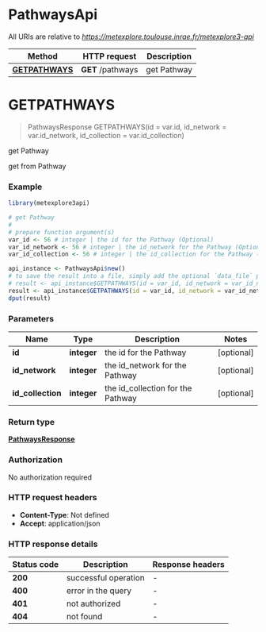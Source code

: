 # PathwaysApi

All URIs are relative to *https://metexplore.toulouse.inrae.fr/metexplore3-api*

Method | HTTP request | Description
------------- | ------------- | -------------
[**GETPATHWAYS**](PathwaysApi.md#GETPATHWAYS) | **GET** /pathways | get Pathway


# **GETPATHWAYS**
> PathwaysResponse GETPATHWAYS(id = var.id, id_network = var.id_network, id_collection = var.id_collection)

get Pathway

get from Pathway

### Example
```R
library(metexplore3api)

# get Pathway
#
# prepare function argument(s)
var_id <- 56 # integer | the id for the Pathway (Optional)
var_id_network <- 56 # integer | the id_network for the Pathway (Optional)
var_id_collection <- 56 # integer | the id_collection for the Pathway (Optional)

api_instance <- PathwaysApi$new()
# to save the result into a file, simply add the optional `data_file` parameter, e.g.
# result <- api_instance$GETPATHWAYS(id = var_id, id_network = var_id_network, id_collection = var_id_collectiondata_file = "result.txt")
result <- api_instance$GETPATHWAYS(id = var_id, id_network = var_id_network, id_collection = var_id_collection)
dput(result)
```

### Parameters

Name | Type | Description  | Notes
------------- | ------------- | ------------- | -------------
 **id** | **integer**| the id for the Pathway | [optional] 
 **id_network** | **integer**| the id_network for the Pathway | [optional] 
 **id_collection** | **integer**| the id_collection for the Pathway | [optional] 

### Return type

[**PathwaysResponse**](PathwaysResponse.md)

### Authorization

No authorization required

### HTTP request headers

 - **Content-Type**: Not defined
 - **Accept**: application/json

### HTTP response details
| Status code | Description | Response headers |
|-------------|-------------|------------------|
| **200** | successful operation |  -  |
| **400** | error in the query |  -  |
| **401** | not authorized |  -  |
| **404** | not found |  -  |

